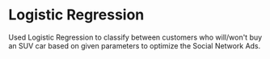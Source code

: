 # Logistic Regression

Used Logistic Regression to classify between customers who will/won't buy an SUV car based on given parameters to optimize the Social Network Ads.
